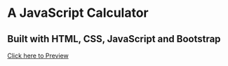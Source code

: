 # A JavaScript Calculator

## Built with HTML, CSS, JavaScript and Bootstrap

[Click here to Preview](https://iamrealecstasy.github.io/javascript_calculator/)
